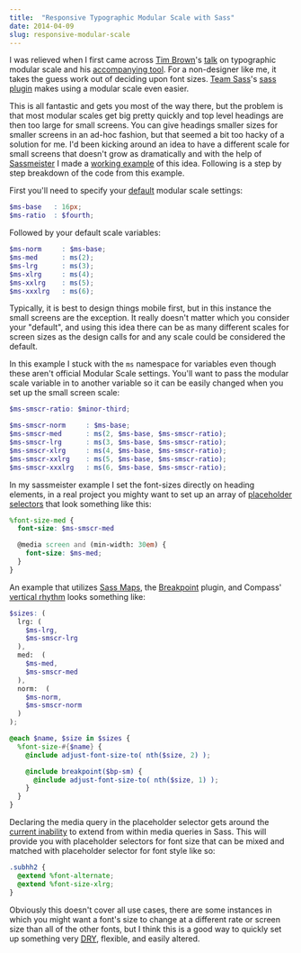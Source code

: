 ```yaml
---
title:  "Responsive Typographic Modular Scale with Sass"
date: 2014-04-09
slug: responsive-modular-scale
---
```


I was relieved when I first came across [Tim Brown]'s [talk] on typographic modular scale and his [accompanying tool]. For a non-designer like me, it takes the guess work out of deciding upon font sizes. [Team Sass]'s [sass plugin] makes using a modular scale even easier.

This is all fantastic and gets you most of the way there, but the problem is that most modular scales get big pretty quickly and top level headings are then too large for small screens. You can give headings smaller sizes for smaller screens in an ad-hoc fashion, but that seemed a bit too hacky of a solution for me. I'd been kicking around an idea to have a different scale for small screens that doesn't grow as dramatically and with the help of [Sassmeister] I made a [working example] of this idea. Following is a step by step breakdown of the code from this example.

First you'll need to specify your [default] modular scale settings:

```scss
$ms-base   : 16px;
$ms-ratio  : $fourth;
```

Followed by your default scale variables:

```scss
$ms-norm     : $ms-base;
$ms-med      : ms(2);
$ms-lrg      : ms(3);
$ms-xlrg     : ms(4);
$ms-xxlrg    : ms(5);
$ms-xxxlrg   : ms(6);
```

Typically, it is best to  design things mobile first, but in this instance the small screens are the exception. It really doesn't matter which you consider your "default", and using this idea there can be as many different scales for screen sizes as the design calls for and any scale could be considered the default.

In this example I stuck with the ```ms``` namespace for variables even though these aren't official Modular Scale settings. You'll want to pass the modular scale variable in to another variable so it can be easily changed when you set up the small screen scale:

```scss
$ms-smscr-ratio: $minor-third;

$ms-smscr-norm     : $ms-base;
$ms-smscr-med      : ms(2, $ms-base, $ms-smscr-ratio);
$ms-smscr-lrg      : ms(3, $ms-base, $ms-smscr-ratio);
$ms-smscr-xlrg     : ms(4, $ms-base, $ms-smscr-ratio);
$ms-smscr-xxlrg    : ms(5, $ms-base, $ms-smscr-ratio);
$ms-smscr-xxxlrg   : ms(6, $ms-base, $ms-smscr-ratio);
```
In my sassmeister example I set the font-sizes directly on heading elements, in a real project you mighty want to set up an array of [placeholder selectors] that look something like this:

```scss
%font-size-med {
  font-size: $ms-smscr-med

  @media screen and (min-width: 30em) {
    font-size: $ms-med;
  }
}
```

An example that utilizes [Sass Maps], the [Breakpoint] plugin, and Compass' [vertical rhythm] looks something like:

```scss
$sizes: (
  lrg: (
    $ms-lrg,
    $ms-smscr-lrg
  ),
  med:  (
    $ms-med,
    $ms-smscr-med
  ),
  norm:  (
    $ms-norm,
    $ms-smscr-norm
  )
);

@each $name, $size in $sizes {
  %font-size-#{$name} {
    @include adjust-font-size-to( nth($size, 2) );

    @include breakpoint($bp-sm) {
      @include adjust-font-size-to( nth($size, 1) );
    }
  }
}
```

Declaring the media query in the placeholder selector gets around the [current inability] to extend from within media queries in Sass. This will provide you with placeholder selectors for font size that can be mixed and matched with placeholder selector for font style like so:

```scss
.subhh2 {
  @extend %font-alternate;
  @extend %font-size-xlrg;
}
```

Obviously this doesn't cover all use cases, there are some instances in which you might want a font's size to change at a different rate or screen size than all of the other fonts, but I think this is a good way to quickly set up something very <abbr title="Don't Repeat Yourself">[DRY][]</abbr>, flexible, and easily altered.

[Tim Brown]: http://tbrown.org/
[talk]: http://vimeo.com/17079380
[accompanying tool]: http://modularscale.com/
[working example]: http://sassmeister.com/gist/9749589
[Team Sass]: https://github.com/Team-Sass/
[sass plugin]: http://scottkellum.com/
[Compass]: http://compass-style.org/
[vertical rhythm]: http://compass-style.org/reference/compass/typography/vertical_rhythm/
[Sassmeister]: http://sassmeister.com
[default]: https://github.com/Team-Sass/modular-scale#usage
[Sass Maps]: http://sass-lang.com/documentation/file.SASS_REFERENCE.html#maps
[placeholder selectors]: http://sass-lang.com/documentation/file.SASS_REFERENCE.html#placeholder_selectors_
[current inability]: https://github.com/nex3/sass/issues/1050
[DRY]: http://en.wikipedia.org/wiki/Don't_repeat_yourself
[Breakpoint]: http://breakpoint-sass.com/
